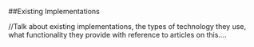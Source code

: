 ##Existing Implementations

//Talk about existing implementations, the types of technology they use, what functionality they provide with reference to articles on this....


